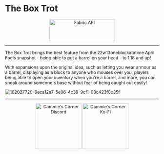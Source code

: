 # **The Box Trot**

<p align="center">
<a href="https://www.curseforge.com/minecraft/mc-mods/fabric-api"><img src="https://i.imgur.com/Ol1Tcf8.png" width="215" height="72" title="Fabric API" alt="Fabric API"></a>
</p>

---

The Box Trot brings the best feature from the 22w13oneblockatatime April Fools snapshot - being able to put a barrel on your head - to 1.18 and up!

With expansions upon the original idea, such as letting you wear armour as a barrel, displaying as a block to anyone who mouses over you, players being able to open your inventory when you're a barrel, and more, you can sneak around someone's base without fear of being caught out easily!

![162027720-6eca12e7-5e06-4c39-9cf1-08c423f8c35f](https://user-images.githubusercontent.com/16853086/162028518-daff98ce-55ce-43b0-8d06-5b398659779a.png)

---

<p align="center">
  <a href="https://discord.gg/f5dFYWX"><img src="https://cammiescorner.dev/images/extras/discord.png" width="150" height="150" title="Cammie's Corner" alt="Cammie's Corner Discord"></a>
  <a href="https://ko-fi.com/camellias"><img src="https://cammiescorner.dev/images/extras/kofi.png" width="150" height="150" title="Cammie's Corner" alt="Cammie's Corner Ko-Fi"></a>
</p>
